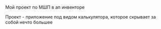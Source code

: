 Мой проект по МШП в ап инвенторе

Проект - приложение под видом калькулятора, которое скрывает за собой нечто большее
